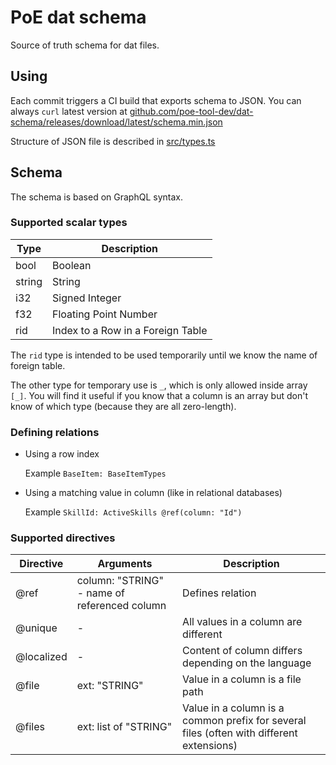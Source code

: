 # PoE dat schema

Source of truth schema for dat files.

## Using

Each commit triggers a CI build that exports schema to JSON.
You can always `curl` latest version at
[github.com/poe-tool-dev/dat-schema/releases/download/latest/schema.min.json](https://github.com/poe-tool-dev/dat-schema/releases/download/latest/schema.min.json)

Structure of JSON file is described in [src/types.ts](https://github.com/poe-tool-dev/dat-schema/blob/main/src/types.ts)

## Schema

The schema is based on GraphQL syntax.

### Supported scalar types

| Type   | Description                       |
|--------|-----------------------------------|
| bool   | Boolean                           |
| string | String                            |
| i32    | Signed Integer                    |
| f32    | Floating Point Number             |
| rid    | Index to a Row in a Foreign Table |

The `rid` type is intended to be used temporarily until we know the name of foreign table.

The other type for temporary use is `_`, which is only allowed inside array `[_]`.
You will find it useful if you know that a column is an array but don't know of which type (because they are all zero-length).

### Defining relations

- Using a row index

  Example `BaseItem: BaseItemTypes`

- Using a matching value in column (like in relational databases)

  Example `SkillId: ActiveSkills @ref(column: "Id")`

### Supported directives

| Directive  | Arguments | Description |
|------------|-----------|-------------|
| @ref       | column: "STRING" - name of referenced column | Defines relation |
| @unique    | -         | All values in a column are different |
| @localized | -         | Content of column differs depending on the language |
| @file      | ext: "STRING" | Value in a column is a file path |
| @files     | ext: list of "STRING" | Value in a column is a common prefix for several files (often with different extensions) |
